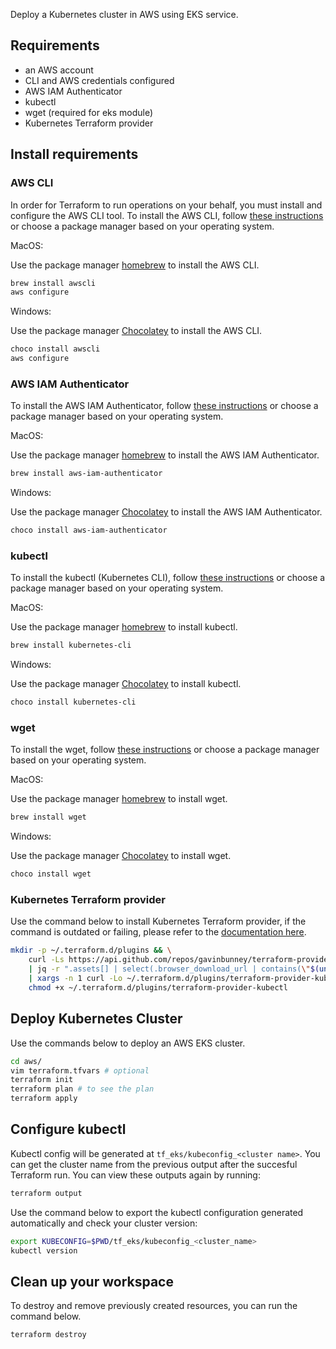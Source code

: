 Deploy a Kubernetes cluster in AWS using EKS service.


## Requirements
 * an AWS account
 * CLI and AWS credentials configured
 * AWS IAM Authenticator
 * kubectl
 * wget (required for eks module)
 * Kubernetes Terraform provider

## Install requirements

### AWS CLI

In order for Terraform to run operations on your behalf, you must install and configure the AWS CLI tool.
To install the AWS CLI, follow [these instructions](https://docs.aws.amazon.com/cli/latest/userguide/install-cliv2-mac.html)
or choose a package manager based on your operating system.

MacOS:

Use the package manager [homebrew](https://formulae.brew.sh/) to install the AWS CLI.

```bash
brew install awscli
aws configure
```

Windows:

Use the package manager [Chocolatey](https://chocolatey.org/) to install the AWS CLI.

```bash
choco install awscli
aws configure
```

### AWS IAM Authenticator

To install the AWS IAM Authenticator, follow [these instructions](https://docs.aws.amazon.com/eks/latest/userguide/install-aws-iam-authenticator.html)
or choose a package manager based on your operating system.


MacOS:

Use the package manager [homebrew](https://formulae.brew.sh/) to install the AWS IAM Authenticator.

```bash
brew install aws-iam-authenticator
```

Windows:

Use the package manager [Chocolatey](https://chocolatey.org/) to install the AWS IAM Authenticator.

```bash
choco install aws-iam-authenticator
```

### kubectl

To install the kubectl (Kubernetes CLI), follow [these instructions](https://kubernetes.io/docs/tasks/tools/install-kubectl/)
or choose a package manager based on your operating system.

MacOS:

Use the package manager [homebrew](https://formulae.brew.sh/) to install kubectl.

```bash
brew install kubernetes-cli
```

Windows:

Use the package manager [Chocolatey](https://chocolatey.org/) to install kubectl.

```bash
choco install kubernetes-cli
```

### wget

To install the wget, follow [these instructions](https://www.gnu.org/software/wget/) or choose a package manager based on your operating system.

MacOS:

Use the package manager [homebrew](https://formulae.brew.sh/) to install wget.

```bash
brew install wget
```

Windows:

Use the package manager [Chocolatey](https://chocolatey.org/) to install wget.

```bash
choco install wget
```

### Kubernetes Terraform provider

Use the command below to install Kubernetes Terraform provider,
if the command is outdated or failing, please refer to the [documentation here](https://gavinbunney.github.io/terraform-provider-kubectl/docs/provider.html).

```bash
mkdir -p ~/.terraform.d/plugins && \
    curl -Ls https://api.github.com/repos/gavinbunney/terraform-provider-kubectl/releases/latest \
    | jq -r ".assets[] | select(.browser_download_url | contains(\"$(uname -s | tr A-Z a-z)\")) | select(.browser_download_url | contains(\"amd64\")) | .browser_download_url" \
    | xargs -n 1 curl -Lo ~/.terraform.d/plugins/terraform-provider-kubectl && \
    chmod +x ~/.terraform.d/plugins/terraform-provider-kubectl
```


## Deploy Kubernetes Cluster

Use the commands below to deploy an AWS EKS cluster.

```bash
cd aws/
vim terraform.tfvars # optional
terraform init
terraform plan # to see the plan
terraform apply
```

## Configure kubectl

Kubectl config will be generated at `tf_eks/kubeconfig_<cluster name>`.
You can get the cluster name from the previous output after the succesful Terraform run.
You can view these outputs again by running:

```bash
terraform output
```

Use the command below to export the kubectl configuration generated automatically and check your cluster version:

```bash
export KUBECONFIG=$PWD/tf_eks/kubeconfig_<cluster_name>
kubectl version
```

## Clean up your workspace

To destroy and remove previously created resources, you can run the command below.

```bash
terraform destroy
```
